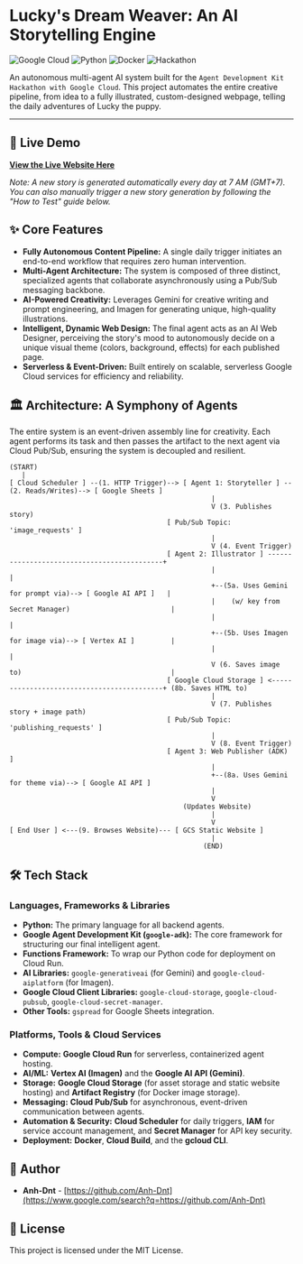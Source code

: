 # Lucky's Dream Weaver: An AI Storytelling Engine

![Google Cloud](https://img.shields.io/badge/Google_Cloud-4285F4?style=for-the-badge&logo=google-cloud&logoColor=white)
![Python](https://img.shields.io/badge/Python-3776AB?style=for-the-badge&logo=python&logoColor=white)
![Docker](https://img.shields.io/badge/Docker-2496ED?style=for-the-badge&logo=docker&logoColor=white)
![Hackathon](https://img.shields.io/badge/Hackathon-Project-brightgreen?style=for-the-badge)

An autonomous multi-agent AI system built for the `Agent Development Kit Hackathon with Google Cloud`. This project automates the entire creative pipeline, from idea to a fully illustrated, custom-designed webpage, telling the daily adventures of Lucky the puppy.

---

## 🚀 Live Demo

**[View the Live Website Here](https://storage.googleapis.com/lucky-story-images-focused-sentry-463612-e1/index.html)**

*Note: A new story is generated automatically every day at 7 AM (GMT+7). You can also manually trigger a new story generation by following the "How to Test" guide below.*

## ✨ Core Features

* **Fully Autonomous Content Pipeline:** A single daily trigger initiates an end-to-end workflow that requires zero human intervention.
* **Multi-Agent Architecture:** The system is composed of three distinct, specialized agents that collaborate asynchronously using a Pub/Sub messaging backbone.
* **AI-Powered Creativity:** Leverages Gemini for creative writing and prompt engineering, and Imagen for generating unique, high-quality illustrations.
* **Intelligent, Dynamic Web Design:** The final agent acts as an AI Web Designer, perceiving the story's mood to autonomously decide on a unique visual theme (colors, background, effects) for each published page.
* **Serverless & Event-Driven:** Built entirely on scalable, serverless Google Cloud services for efficiency and reliability.

## 🏛️ Architecture: A Symphony of Agents

The entire system is an event-driven assembly line for creativity. Each agent performs its task and then passes the artifact to the next agent via Cloud Pub/Sub, ensuring the system is decoupled and resilient.

```
(START)
   |
[ Cloud Scheduler ] --(1. HTTP Trigger)--> [ Agent 1: Storyteller ] --(2. Reads/Writes)--> [ Google Sheets ]
                                                  |
                                                  V (3. Publishes story)
                                       [ Pub/Sub Topic: 'image_requests' ]
                                                  |
                                                  V (4. Event Trigger)
                                       [ Agent 2: Illustrator ] --------------------------------------------+
                                                  |                                                           |
                                                  +--(5a. Uses Gemini for prompt via)--> [ Google AI API ]   |
                                                  |    (w/ key from Secret Manager)                         |
                                                  |                                                           |
                                                  +--(5b. Uses Imagen for image via)--> [ Vertex AI ]         |
                                                  |                                                           |
                                                  V (6. Saves image to)                                     |
                                       [ Google Cloud Storage ] <-------------------------------------------+ (8b. Saves HTML to)
                                                  |
                                                  V (7. Publishes story + image path)
                                       [ Pub/Sub Topic: 'publishing_requests' ]
                                                  |
                                                  V (8. Event Trigger)
                                       [ Agent 3: Web Publisher (ADK) ]
                                                  |
                                                  +--(8a. Uses Gemini for theme via)--> [ Google AI API ]
                                                  |
                                                  V
                                           (Updates Website)
                                                  |
                                                  V
[ End User ] <---(9. Browses Website)--- [ GCS Static Website ]
                                                  |
                                                (END)
```
## 🛠️ Tech Stack

### Languages, Frameworks & Libraries

  * **Python:** The primary language for all backend agents.
  * **Google Agent Development Kit (`google-adk`):** The core framework for structuring our final intelligent agent.
  * **Functions Framework:** To wrap our Python code for deployment on Cloud Run.
  * **AI Libraries:** `google-generativeai` (for Gemini) and `google-cloud-aiplatform` (for Imagen).
  * **Google Cloud Client Libraries:** `google-cloud-storage`, `google-cloud-pubsub`, `google-cloud-secret-manager`.
  * **Other Tools:** `gspread` for Google Sheets integration.

### Platforms, Tools & Cloud Services

  * **Compute:** **Google Cloud Run** for serverless, containerized agent hosting.
  * **AI/ML:** **Vertex AI (Imagen)** and the **Google AI API (Gemini)**.
  * **Storage:** **Google Cloud Storage** (for asset storage and static website hosting) and **Artifact Registry** (for Docker image storage).
  * **Messaging:** **Cloud Pub/Sub** for asynchronous, event-driven communication between agents.
  * **Automation & Security:** **Cloud Scheduler** for daily triggers, **IAM** for service account management, and **Secret Manager** for API key security.
  * **Deployment:** **Docker**, **Cloud Build**, and the **gcloud CLI**.

## 👤 Author

  * **Anh-Dnt** - [https://github.com/Anh-Dnt](https://www.google.com/search?q=https://github.com/Anh-Dnt)

## 📄 License

This project is licensed under the MIT License.
